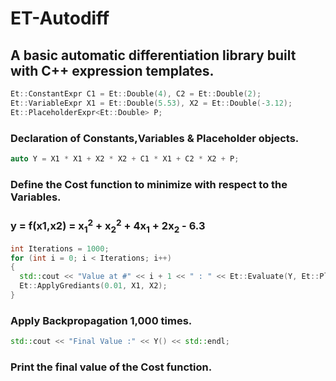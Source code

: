 # ET-Autodiff

## A basic automatic differentiation library built with C++ expression templates.

 ```cpp
Et::ConstantExpr C1 = Et::Double(4), C2 = Et::Double(2);
Et::VariableExpr X1 = Et::Double(5.53), X2 = Et::Double(-3.12);
Et::PlaceholderExpr<Et::Double> P;
 ```

### Declaration of Constants,Variables & Placeholder objects.

```cpp
auto Y = X1 * X1 + X2 * X2 + C1 * X1 + C2 * X2 + P;
```

### Define the Cost function to minimize with respect to the Variables.
### y = f(x1,x2) = x<sub>1</sub><sup>2</sup> + x<sub>2</sub><sup>2</sup> + 4x<sub>1</sub> + 2x<sub>2</sub> - 6.3

```cpp
int Iterations = 1000;
for (int i = 0; i < Iterations; i++)
{
  std::cout << "Value at #" << i + 1 << " : " << Et::Evaluate(Y, Et::PlFeed(P, -6.3)) << std::endl;
  Et::ApplyGrediants(0.01, X1, X2);
}
```

### Apply Backpropagation 1,000 times.

```cpp
std::cout << "Final Value :" << Y() << std::endl;
```

### Print the final value of the Cost function.
